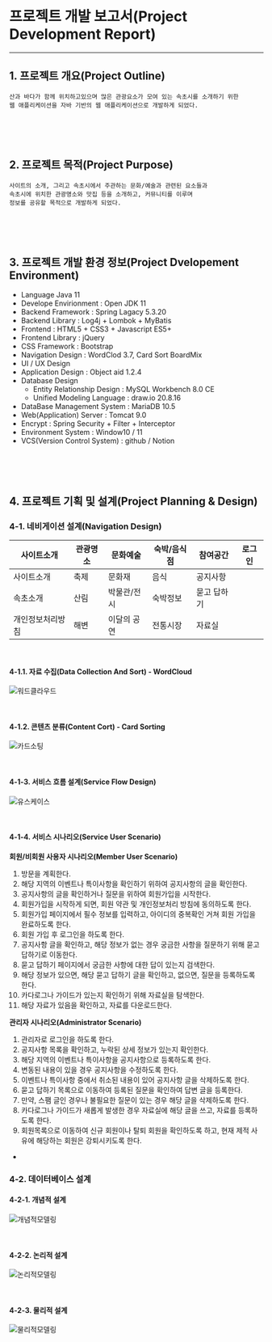 # 프로젝트 개발 보고서(Project Development Report)
-----------------------------------------------
## 1. 프로젝트 개요(Project Outline)

	산과 바다가 함께 위치하고있으며 많은 관광요소가 모여 있는 속초시를 소개하기 위한
	웹 애플리케이션을 자바 기반의 웹 애플리케이션으로 개발하게 되었다.

<br><br><br>

## 2. 프로젝트 목적(Project Purpose)

	사이트의 소개, 그리고 속초시에서 주관하는 문화/예술과 관련된 요소들과 
	속초시에 위치한 관광명소와 맛집 등을 소개하고, 커뮤니티를 이루며 
	정보를 공유할 목적으로 개발하게 되었다.

<br><br><br>

## 3. 프로젝트 개발 환경 정보(Project Dvelopement Environment)

 - Language Java 11
 - Develope Envirionment : Open JDK 11
 - Backend Framework : Spring Lagacy 5.3.20
 - Backend Library : Log4j + Lombok + MyBatis 
 - Frontend : HTML5 + CSS3 + Javascript ES5+ 
 - Frontend Library : jQuery
 - CSS Framework : Bootstrap 
 - Navigation Design : WordClod 3.7, Card Sort BoardMix
 - UI / UX Design 
 - Application Design : Object aid 1.2.4
 - Database Design 
   - Entity Relationship Design : MySQL Workbench 8.0 CE
   - Unified Modeling Language : draw.io 20.8.16
 - DataBase Management System : MariaDB 10.5
 - Web(Application) Server : Tomcat 9.0
 - Encrypt : Spring Security + Filter + Interceptor
 - Environment System : Window10 / 11
 - VCS(Version Control System) : github / Notion

<br><br><br>

## 4. 프로젝트 기획 및 설계(Project Planning & Design)

### 4-1. 네비게이션 설계(Navigation Design)

| 사이트소개 | 관광명소 | 문화예술 | 숙박/음식점 | 참여공간 | 로그인 |
|----------|----------|----------|----------|----------|----------|
| 사이트소개 | 축제 | 문화재 | 음식 | 공지사항 |
| 속초소개 | 산림 | 박물관/전시 | 숙박정보 | 묻고 답하기 |
| 개인정보처리방침 | 해변 | 이달의 공연 | 전통시장 | 자료실 |

<br>

#### 4-1.1. 자료 수집(Data Collection And Sort) - WordCloud

![워드클라우드](./wordcloud.png)

<br>

#### 4-1.2. 콘텐츠 분류(Content Cort) - Card Sorting

![카드소팅](./cardsorting.png)

<br>

#### 4-1-3. 서비스 흐름 설계(Service Flow Design)

![유스케이스](./usecase_teamTest.png)

<br>

#### 4-1-4. 서비스 시나리오(Service User Scenario)

**회원/비회원 사용자 시나리오(Member User Scenario)**
1. 방문을 계획한다.
2. 해당 지역의 이벤트나 특이사항을 확인하기 위하여 공지사항의 글을 확인한다.
3. 공지사항의 글을 확인하거나 질문을 위하여 회원가입을 시작한다.
4. 회원가입을 시작하게 되면, 회원 약관 및 개인정보처리 방침에 동의하도록 한다.
5. 회원가입 페이지에서 필수 정보를 입력하고, 아이디의 중복확인 거쳐 회원 가입을 완료하도록 한다.
6. 회원 가입 후 로그인을 하도록 한다.
7. 공지사항 글을 확인하고, 해당 정보가 없는 경우 궁금한 사항을 질문하기 위해 묻고 답하기로 이동한다.
8. 묻고 답하기 페이지에서 궁금한 사항에 대한 답이 있는지 검색한다.
9. 해당 정보가 있으면, 해당 묻고 답하기 글을 확인하고, 없으면, 질문을 등록하도록 한다.
10. 카다로그나 가이드가 있는지 확인하기 위해 자료실을 탐색한다.
11. 해당 자료가 있음을 확인하고, 자료를 다운로드한다.

**관리자 시나리오(Administrator Scenario)**
1. 관리자로 로그인을 하도록 한다.
2. 공지사항 목록을 확인하고, 누락된 상세 정보가 있는지 확인한다.
3. 해당 지역의 이벤트나 특이사항을 공지사항으로 등록하도록 한다.
4. 변동된 내용이 있을 경우 공지사항을 수정하도록 한다.
5. 이벤트나 특이사항 중에서 취소된 내용이 있어 공지사항 글을 삭제하도록 한다.
6. 묻고 답하기 목록으로 이동하여 등록된 질문을 확인하여 답변 글을 등록한다.
7. 만약, 스팸 글인 경우나 불필요한 질문이 있는 경우 해당 글을 삭제하도록 한다.
8. 카다로그나 가이드가 새롭게 발생한 경우 자료실에 해당 글을 쓰고, 자료를 등록하도록 한다.
9. 회원목록으로 이동하여 신규 회원이나 탈퇴 회원을 확인하도록 하고,
현재 제적 사유에 해당하는 회원은 강퇴시키도록 한다.
-
### 4-2. 데이터베이스 설계


#### 4-2-1. 개념적 설계

![개념적모델링](./ERD.png)

<br>

#### 4-2-2. 논리적 설계

![논리적모델링](..png)

<br>

#### 4-2-3. 물리적 설계

![물리적모델링](./physical.png)

<br>


